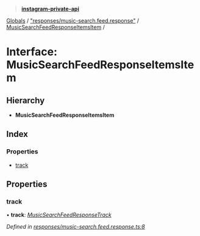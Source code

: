 > **[instagram-private-api](../README.md)**

[Globals](../README.md) / ["responses/music-search.feed.response"](../modules/_responses_music_search_feed_response_.md) / [MusicSearchFeedResponseItemsItem](_responses_music_search_feed_response_.musicsearchfeedresponseitemsitem.md) /

# Interface: MusicSearchFeedResponseItemsItem

## Hierarchy

* **MusicSearchFeedResponseItemsItem**

## Index

### Properties

* [track](_responses_music_search_feed_response_.musicsearchfeedresponseitemsitem.md#track)

## Properties

###  track

• **track**: *[MusicSearchFeedResponseTrack](_responses_music_search_feed_response_.musicsearchfeedresponsetrack.md)*

*Defined in [responses/music-search.feed.response.ts:8](https://github.com/dilame/instagram-private-api/blob/01eb399/src/responses/music-search.feed.response.ts#L8)*